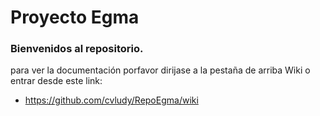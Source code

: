 
# Proyecto Egma
### Bienvenidos al repositorio.
para ver la documentación porfavor dirijase a la pestaña de arriba Wiki
o entrar desde este link:
- https://github.com/cvludy/RepoEgma/wiki

